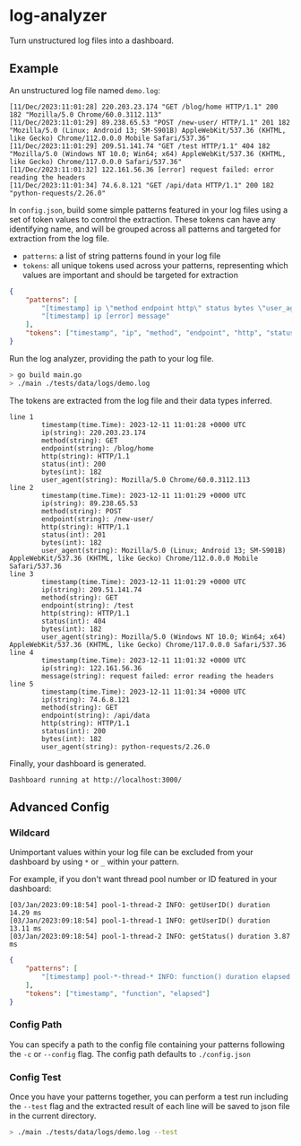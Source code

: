 # log-analyzer

Turn unstructured log files into a dashboard.

## Example

An unstructured log file named `demo.log`:

```log
[11/Dec/2023:11:01:28] 220.203.23.174 "GET /blog/home HTTP/1.1" 200 182 "Mozilla/5.0 Chrome/60.0.3112.113"
[11/Dec/2023:11:01:29] 89.238.65.53 "POST /new-user/ HTTP/1.1" 201 182 "Mozilla/5.0 (Linux; Android 13; SM-S901B) AppleWebKit/537.36 (KHTML, like Gecko) Chrome/112.0.0.0 Mobile Safari/537.36"
[11/Dec/2023:11:01:29] 209.51.141.74 "GET /test HTTP/1.1" 404 182 "Mozilla/5.0 (Windows NT 10.0; Win64; x64) AppleWebKit/537.36 (KHTML, like Gecko) Chrome/117.0.0.0 Safari/537.36"
[11/Dec/2023:11:01:32] 122.161.56.36 [error] request failed: error reading the headers
[11/Dec/2023:11:01:34] 74.6.8.121 "GET /api/data HTTP/1.1" 200 182 "python-requests/2.26.0"
```

In `config.json`, build some simple patterns featured in your log files using a set of token values to control the extraction. These tokens can have any identifying name, and will be grouped across all patterns and targeted for extraction from the log file.

- `patterns`: a list of string patterns found in your log file    
- `tokens`: all unique tokens used across your patterns, representing which values are important and should be targeted for extraction

```json
{
    "patterns": [
        "[timestamp] ip \"method endpoint http\" status bytes \"user_agent\"",
        "[timestamp] ip [error] message"
    ],
    "tokens": ["timestamp", "ip", "method", "endpoint", "http", "status", "bytes", "user_agent", "message"]
}
```

Run the log analyzer, providing the path to your log file.

```bash
> go build main.go
> ./main ./tests/data/logs/demo.log
```

The tokens are extracted from the log file and their data types inferred.

```text
line 1
        timestamp(time.Time): 2023-12-11 11:01:28 +0000 UTC
        ip(string): 220.203.23.174
        method(string): GET
        endpoint(string): /blog/home
        http(string): HTTP/1.1
        status(int): 200
        bytes(int): 182
        user_agent(string): Mozilla/5.0 Chrome/60.0.3112.113
line 2
        timestamp(time.Time): 2023-12-11 11:01:29 +0000 UTC
        ip(string): 89.238.65.53
        method(string): POST
        endpoint(string): /new-user/
        http(string): HTTP/1.1
        status(int): 201
        bytes(int): 182
        user_agent(string): Mozilla/5.0 (Linux; Android 13; SM-S901B) AppleWebKit/537.36 (KHTML, like Gecko) Chrome/112.0.0.0 Mobile Safari/537.36
line 3
        timestamp(time.Time): 2023-12-11 11:01:29 +0000 UTC
        ip(string): 209.51.141.74
        method(string): GET
        endpoint(string): /test
        http(string): HTTP/1.1
        status(int): 404
        bytes(int): 182
        user_agent(string): Mozilla/5.0 (Windows NT 10.0; Win64; x64) AppleWebKit/537.36 (KHTML, like Gecko) Chrome/117.0.0.0 Safari/537.36
line 4
        timestamp(time.Time): 2023-12-11 11:01:32 +0000 UTC
        ip(string): 122.161.56.36
        message(string): request failed: error reading the headers
line 5
        timestamp(time.Time): 2023-12-11 11:01:34 +0000 UTC
        ip(string): 74.6.8.121
        method(string): GET
        endpoint(string): /api/data
        http(string): HTTP/1.1
        status(int): 200
        bytes(int): 182
        user_agent(string): python-requests/2.26.0
```

Finally, your dashboard is generated. 

```text
Dashboard running at http://localhost:3000/
```

## Advanced Config

### Wildcard

Unimportant values within your log file can be excluded from your dashboard by using `*` or `_` within your pattern.

For example, if you don't want thread pool number or ID featured in your dashboard:

```log
[03/Jan/2023:09:18:54] pool-1-thread-2 INFO: getUserID() duration 14.29 ms
[03/Jan/2023:09:18:54] pool-1-thread-1 INFO: getUserID() duration 13.11 ms
[03/Jan/2023:09:18:54] pool-1-thread-2 INFO: getStatus() duration 3.87 ms
```

```json
{
    "patterns": [
        "[timestamp] pool-*-thread-* INFO: function() duration elapsed ms"
    ],
    "tokens": ["timestamp", "function", "elapsed"]
}
```

### Config Path

You can specify a path to the config file containing your patterns following the `-c` or `--config` flag. The config path defaults to `./config.json`

### Config Test

Once you have your patterns together, you can perform a test run including the `--test` flag and the extracted result of each line will be saved to json file in the current directory.

```bash
> ./main ./tests/data/logs/demo.log --test
```
